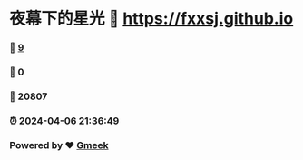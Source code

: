 # 夜幕下的星光 :link: https://fxxsj.github.io 
### :page_facing_up: [9](https://fxxsj.github.io/tag.html) 
### :speech_balloon: 0 
### :hibiscus: 20807 
### :alarm_clock: 2024-04-06 21:36:49 
### Powered by :heart: [Gmeek](https://github.com/Meekdai/Gmeek)
